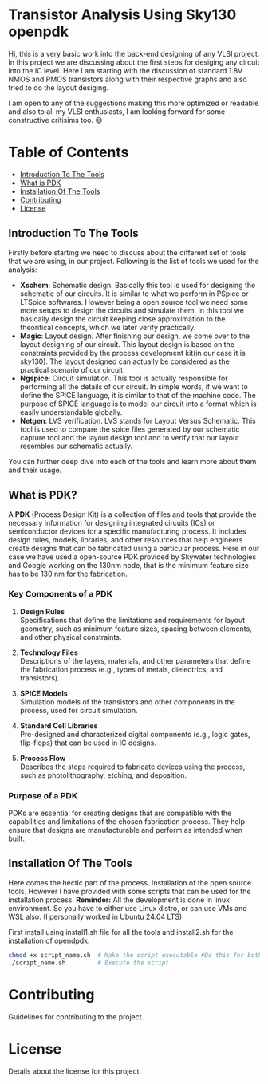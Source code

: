 # Transistor Analysis Using Sky130 openpdk

Hi, this is a very basic work into the back-end designing of any VLSI project. In this project we are discussing about the first steps for desiging any circuit into the IC level. Here I am starting with the discussion of standard 1.8V NMOS and PMOS transistors along with their respective graphs and also tried to do the layout desiging.

I am open to any of the suggestions making this more optimized or readable and also to all my VLSI enthusiasts, I am looking forward for some constructive critisims too. 😄

# Table of Contents
- [Introduction To The Tools](#introduction-to-the-tools)
- [What is PDK](#what-is-pdk)
- [Installation Of The Tools](#isntallation-of-the-tools)
- [Contributing](#contributing)
- [License](#license)

## Introduction To The Tools
 Firstly before starting we need to discuss about the different set of tools that we are using, in our project. Following is the list of tools we used for the analysis:
- **Xschem**: Schematic design. Basically this tool is used for designing the schematic of our circuits. It is similar to what we perform in PSpice or LTSpice softwares. However being a open source tool we need some more setups to design the circuits and simulate them. In this tool we basically design the circuit keeping close approximation to the theoritical concepts, which we later verify practically.
- **Magic**: Layout design. After finishing our design, we come over to the layout designing of our circuit. This layout design is based on the constraints provided by the process development kit(in our case it is sky130). The layout designed can actually be considered as the practical scenario of our circuit. 
- **Ngspice**: Circuit simulation. This tool is actually responsible for performing all the details of our circuit. In simple words, if we want to define the SPICE language, it is similar to that of the machine code. The purpose of SPICE language is to model our circuit into a format which is easily understandable globally.
- **Netgen**: LVS verification. LVS stands for Layout Versus Schematic. This tool is used to compare the spice files generated by our schematic capture tool and the layout design tool and to verify that our layout resembles our schematic actually.

You can further deep dive into each of the tools and learn more about them and their usage.

## What is PDK? 

A **PDK** (Process Design Kit) is a collection of files and tools that provide the necessary information for designing integrated circuits (ICs) or semiconductor devices for a specific manufacturing process. It includes design rules, models, libraries, and other resources that help engineers create designs that can be fabricated using a particular process. Here in our case we have used a open-source PDK provided by Skywater technologies and Google working on the 130nm node, that is the minimum feature size has to be 130 nm for the fabrication.

### Key Components of a PDK

1. **Design Rules**  
   Specifications that define the limitations and requirements for layout geometry, such as minimum feature sizes, spacing between elements, and other physical constraints.

2. **Technology Files**  
   Descriptions of the layers, materials, and other parameters that define the fabrication process (e.g., types of metals, dielectrics, and transistors).

3. **SPICE Models**  
   Simulation models of the transistors and other components in the process, used for circuit simulation.

4. **Standard Cell Libraries**  
   Pre-designed and characterized digital components (e.g., logic gates, flip-flops) that can be used in IC designs.

5. **Process Flow**  
   Describes the steps required to fabricate devices using the process, such as photolithography, etching, and deposition.

### Purpose of a PDK

PDKs are essential for creating designs that are compatible with the capabilities and limitations of the chosen fabrication process. They help ensure that designs are manufacturable and perform as intended when built.


## Installation Of The Tools
Here comes the hectic part of the process. Installation of the open source tools. However I have provided with some scripts that can be used for the installation process.
**Reminder:** All the development is done in linux environment. So you have to either use Linux distro, or can use VMs and WSL also. (I personally worked in Ubuntu 24.04 LTS)

First install using install1.sh file for all the tools and install2.sh for the installation of opendpdk.

```bash
chmod +x script_name.sh  # Make the script executable #Do this for both the scripts
./script_name.sh         # Execute the script
```

# Contributing
Guidelines for contributing to the project.

# License
Details about the license for this project.

